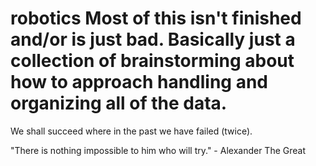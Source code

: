 # robotics Most of this isn't finished and/or is just bad. Basically just a collection of brainstorming about how to approach handling and organizing all of the data.


We shall succeed where in the past we have failed (twice).

"There is nothing impossible to him who will try." - Alexander The Great
